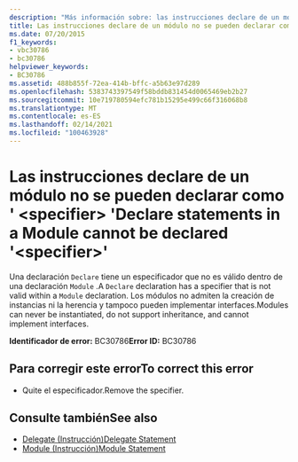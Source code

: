 ```yaml
---
description: "Más información sobre: las instrucciones declare de un módulo no se pueden declarar como ' <specifier> '"
title: Las instrucciones declare de un módulo no se pueden declarar como ' <specifier> '
ms.date: 07/20/2015
f1_keywords:
- vbc30786
- bc30786
helpviewer_keywords:
- BC30786
ms.assetid: 488b855f-72ea-414b-bffc-a5b63e97d289
ms.openlocfilehash: 5383743397549f58bddb831454d0065469eb2b27
ms.sourcegitcommit: 10e719780594efc781b15295e499c66f316068b8
ms.translationtype: MT
ms.contentlocale: es-ES
ms.lasthandoff: 02/14/2021
ms.locfileid: "100463928"
---
```

# <a name="declare-statements-in-a-module-cannot-be-declared-specifier"></a><span data-ttu-id="298d0-103">Las instrucciones declare de un módulo no se pueden declarar como ' \<specifier> '</span><span class="sxs-lookup"><span data-stu-id="298d0-103">Declare statements in a Module cannot be declared '\<specifier>'</span></span>

<span data-ttu-id="298d0-104">Una declaración `Declare` tiene un especificador que no es válido dentro de una declaración `Module` .</span><span class="sxs-lookup"><span data-stu-id="298d0-104">A `Declare` declaration has a specifier that is not valid within a `Module` declaration.</span></span> <span data-ttu-id="298d0-105">Los módulos no admiten la creación de instancias ni la herencia y tampoco pueden implementar interfaces.</span><span class="sxs-lookup"><span data-stu-id="298d0-105">Modules can never be instantiated, do not support inheritance, and cannot implement interfaces.</span></span>  
  
 <span data-ttu-id="298d0-106">**Identificador de error:** BC30786</span><span class="sxs-lookup"><span data-stu-id="298d0-106">**Error ID:** BC30786</span></span>  
  
## <a name="to-correct-this-error"></a><span data-ttu-id="298d0-107">Para corregir este error</span><span class="sxs-lookup"><span data-stu-id="298d0-107">To correct this error</span></span>  
  
- <span data-ttu-id="298d0-108">Quite el especificador.</span><span class="sxs-lookup"><span data-stu-id="298d0-108">Remove the specifier.</span></span>  
  
## <a name="see-also"></a><span data-ttu-id="298d0-109">Consulte también</span><span class="sxs-lookup"><span data-stu-id="298d0-109">See also</span></span>

- [<span data-ttu-id="298d0-110">Delegate (Instrucción)</span><span class="sxs-lookup"><span data-stu-id="298d0-110">Delegate Statement</span></span>](../language-reference/statements/delegate-statement.md)
- [<span data-ttu-id="298d0-111">Module (Instrucción)</span><span class="sxs-lookup"><span data-stu-id="298d0-111">Module Statement</span></span>](../language-reference/statements/module-statement.md)
